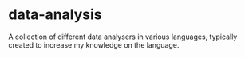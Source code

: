 # data-analysis
A collection of different data analysers in various languages, typically created to increase my knowledge on the language.
